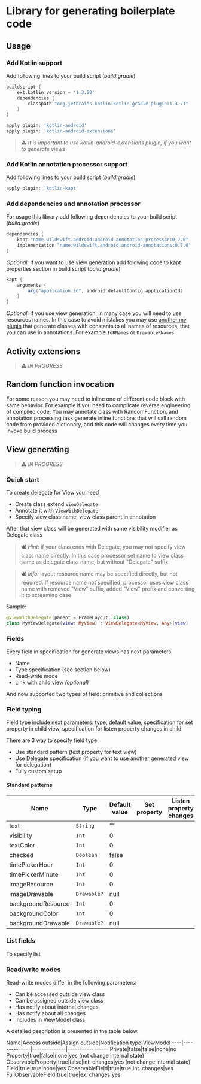 # Library for generating boilerplate code

## Usage

### Add Kotlin support
Add following lines to your build script (_build.gradle_)
```groovy
buildscript {
    ext.kotlin_version = '1.3.50'
    dependencies {
        classpath "org.jetbrains.kotlin:kotlin-gradle-plugin:1.3.71"
    }
}

apply plugin: 'kotlin-android'
apply plugin: 'kotlin-android-extensions'
```
> :warning: *It is important to use kotlin-android-extensions plugin, if you want to generate views*


### Add Kotlin annotation processor support
Add following lines to your build script (_build.gradle_)
```groovy
apply plugin: 'kotlin-kapt'
```


### Add dependencies and annotation processor
For usage this library add following dependencies to your build script (_build.gradle_)
```groovy
dependencies {
    kapt "name.wildswift.android:android-annotation-processor:0.7.0"
    implementation "name.wildswift.android:android-annotations:0.7.0"
}
```

_Optional:_ If you want to use view generation add folowing code to kapt properties section in build script (_build.gradle_)
```groovy
kapt {
    arguments {
        arg("application.id", android.defaultConfig.applicationId)
    }
}
```
_Optional:_ If you use view generation, in many case you will need to use resources names. In this case to avoid mistakes you may use [another my plugin](https://github.com/wild-swift/ws-resource-name-resolver-plugin) that generate classes with constants to all names of resources, that you can use in annotations. For example `IdRNames` or `DrawableRNames`   

## Activity extensions
> :warning: _IN PROGRESS_

## Random function invocation
For some reason you may need to inline one of different code block with same behavior. For example if you need to complicate reverse engineering of compiled code. You may annotate class with RandomFunction, and annotation processing task generate inline functions that will call random code from provided dictionary, and this code will changes every time you invoke build process    

## View generating
> :warning: _IN PROGRESS_

### Quick start
To create delegate for View you need
* Create class extend `ViewDelegate`
* Annotate it with `ViewWithDelegate`
* Specify view class name, view class parent in annotation

After that view class will be generated with same visibility modifier as Delegate class

> :dove: _Hint:_ if your class ends with Delegate, you may not specify view class name directly. In this case processor set name to view class same as delegate class name, but without "Delegate" suffix

> :dove: _Info:_ layout resource name may be specified directly, but not required. If resource name not specified, processor uses view class name with removed "View" suffix, added "View" prefix and converting it to screaming case   

Sample:
```kotlin
@ViewWithDelegate(parent = FrameLayout::class)
class MyViewDelegate(view: MyView) : ViewDelegate<MyView, Any>(view)
```

### Fields
Every field in specification for generate views has next parameters

* Name
* Type specification (see section below)
* Read-write mode
* Link with child view _(optional)_  

And now supported two types of field: primitive and collections 

### Field typing
Field type include next parameters: type, default value, specification for set property in child view, specification for listen property changes in child 

There are 3 way to specify field type
* Use standard pattern (text property for text view)
* Use Delegate specification (if you want to use another generated view for delegation)
* Fully custom setup

#### Standard patterns

Name|Type|Default value|Set property|Listen property changes
----|----|-------------|------------|-----------------------
text| `String` | "" | |  
visibility| `Int` | 0 | |  
textColor| `Int` | 0 | |  
checked| `Boolean` | false | |  
timePickerHour| `Int` | 0 | |  
timePickerMinute| `Int` | 0 | | 
imageResource| `Int` | 0 | |  
imageDrawable| `Drawable?` | null | |  
backgroundResource| `Int` | 0 | |  
backgroundColor| `Int` | 0 | |  
backgroundDrawable| `Drawable?` | null | | 

### List fields
To specify list 

### Read/write modes
Read-write modes differ in the following parameters: 
* Can be accessed outside view class
* Can be assigned outside view class
* Has notify about internal changes
* Has notify about all changes
* Includes in ViewModel class

A detailed description is presented in the table below.

Name|Access outside|Assign outside|Notification type|ViewModel
----|--------------|--------------|-----------------
Private|false|false|none|no
Property|true|false|none|yes (not change internal state)
ObservableProperty|true|false|int. changes|yes (not change internal state)
Field|true|true|none|yes
ObservableField|true|true|int. changes|yes
FullObservableField|true|true|ex. changes|yes